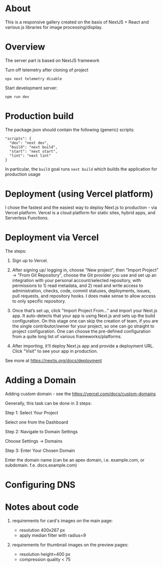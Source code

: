 
About
======

This is a responsive gallery created on the basis of NextJS + React and various js libraries for image processing/display. 

Overview
=========

The server part is based on NextJS framework

Turn off telemetry after cloning of project

```
npx next telemetry disable
```



Start development server:

```
npm run dev
```


Production build
=================

The package.json should contain the following (generic) scripts:

```
"scripts": {
  "dev": "next dev",
  "build": "next build",
  "start": "next start",
  "lint": "next lint"
}
```
In particular, the ```build``` goal runs `next build` which builds the application for production usage



Deployment (using Vercel platform)
===================================

I chose the fastest and the easiest way to deploy Next.js to production - via Vercel platform.
Vercel is a cloud platform for static sites, hybrid apps, and Serverless Functions.

# Deployment via Vercel

The steps:

1. Sign up to Vercel.

2. After signing up/ logging in, choose "New project", then "Import Project" -> "From Git Repository", choose the Git provider you use and set up an integration with your personal account/selected repository, with permissions to 1) read metadata, and 2) read and write access to administration, checks, code, commit statuses, deployments, issues, pull requests, and repository hooks. I does make sense to allow access to only specific repository.

3. Once that’s set up, click "Import Project From..." and import your Next.js app. It auto-detects that your app is using Next.js and sets up the build configuration. On this stage one can skip the creation of team, if you are the single contributor/owner for your project, so one can go straight to project configuration. One can choose the pre-defined configuration from a quite long list of various frameworks/platforms.

4. After importing, it’ll deploy Next.js app and provide a deployment URL. Click "Visit" to see your app in production.

See more at https://nextjs.org/docs/deployment


# Adding a Domain

Adding custom domain - see the https://vercel.com/docs/custom-domains

Generally, this task can be done in 3 steps:

Step 1: Select Your Project

Select one from the Dashboard

Step 2: Navigate to Domain Settings

Choose Settings -> Domains

Step 3: Enter Your Chosen Domain

Enter the domain name (can be an apex domain, i.e. example.com, or subdomain. f.e. docs.example.com)

# Configuring DNS


Notes about code
=================

1. requirements for card's images on the main page:
   
   * resolution 400x267 px
   * apply median filter with radius=9
   
2. requirements for thumbnail images on the preview pages:
   
   * resolution height=400 px
   * compression quality < 75


